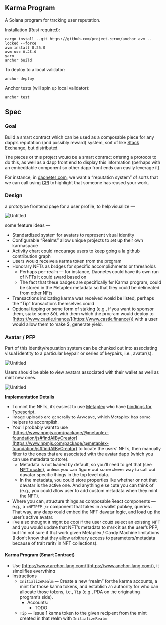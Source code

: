 ## Karma Program

A Solana program for tracking user reputation.

Installation (Rust required):

```
cargo install --git https://github.com/project-serum/anchor avm --locked --force
avm install 0.25.0
avm use 0.25.0
yarn
anchor build
```

To deploy to a local validator:

```
anchor deploy
```

Anchor tests (will spin up local validator):

```
anchor test
```

## Spec

### Goal

Build a smart contract which can be used as a composable piece for any dapp’s reputation (and possibly reward) system, sort of like [Stack Exchange](https://stackexchange.com/), but distributed.

The pieces of this project would be a smart contract offering a protocol to do this, as well as a dapp front end to display this information (perhaps with an embeddable component so other dapp front ends can easily leverage it).

For instance, in [daonetes.com](http://daonetes.com), we want a “reputation system” of sorts that we can call using [CPI](https://docs.solana.com/developing/programming-model/calling-between-programs) to highlight that someone has reused your work.

### Design

a prototype frontend page for a user profile, to help visualize —

![Untitled](Karma%20Rep%20System%20Smart%20Contract%204e223a75700e47fcaed1776dadbcd0e4/Untitled.png)

some feature ideas — 

- Standardized system for avatars to represent visual identity
- Configurable “Realms” allow unique projects to set up their own karmaspace
- Activity chart could encourage users to keep going a la github contribution graph
- Users would receive a karma token from the program
- Honorary NFTs as badges for specific accomplishments or thresholds
    - Perhaps per-realm — for instance, Daonetes could have its own run of NFTs it could award based on
    - The fact that these badges are specifically for Karma program, could be stored in the Metaplex metadata so that they could be delineated from other NFts
- Transactions indicating karma was received would be listed, perhaps the “Tip” transactions themselves could
- Optional tipping or some form of staking (e.g., if you want to sponsor them, stake some SOL with them which the program would deploy to [https://www.castle.finance/](https://www.castle.finance/)) with a user would allow them to make $, generate yield.

### Avatar / PFP

Part of this identity/reputation system can be chunked out into associating visual identity to a particular keypair or series of keypairs, i.e., avatar(s).

![Untitled](Karma%20Rep%20System%20Smart%20Contract%204e223a75700e47fcaed1776dadbcd0e4/Untitled%201.png)

Users should be able to view avatars associated with their wallet as well as mint new ones. 

![Untitled](Karma%20Rep%20System%20Smart%20Contract%204e223a75700e47fcaed1776dadbcd0e4/Untitled%202.png)

**Implementation Details**

- To mint the NFTs, it’s easiest to use [Metaplex](https://docs.metaplex.com/) who have [bindings for Typescript](https://github.com/metaplex-foundation/js).
- Image uploads are generally to Arweave, which Metaplex has some helpers to accomplish.
- You’ll probably want to use [https://www.npmjs.com/package/@metaplex-foundation/js#findAllByCreator](https://www.npmjs.com/package/@metaplex-foundation/js#findAllByCreator) to locate the users’ NFTs, then manually filter to the ones that are associated with the avatar dapp (which you can use metadata to store).
    - Metadata is not loaded by default, so you’ll need to get that (see [NFT model](https://www.npmjs.com/package/@metaplex-foundation/js#the-nft-model)), unless you can figure out some clever way to call out davatar specific things in the top level data.
    - In the metadata, you could store properties like whether or not that davatar is the active one. And anything else cute you can think of (e.g., you could allow user to add custom metadata when they mint the NFT).
- Where you can, structure things as composable React components — e.g., a `<NFTPFP />` component that takes in a wallet pubkey, queries . That way, any dapp could embed the NFT davatar logic, and load up the user’s active avatar.
- I’ve also thought it might be cool if the user could select an existing NFT and you would update that NFT’s metadata to mark it as the user’s PFP, but I’m not sure if that work given Metaplex / Candy Machine limitations (I don’t know that they allow arbitrary access to parameters/metadata because of trait rarity in NFT collections).

#### Karma Program (Smart Contract)

- Use [https://www.anchor-lang.com/](https://www.anchor-lang.com/), it simplifies everything
- Instructions
    - `InitializeRealm` — Create a new “realm” for the karma accounts, a mint for those karma tokens, and establish an authority for who can allocate those tokens, i.e., `Tip` (e.g., PDA on the originating program’s side).
        - Accounts:
            - TODO
    - `Tip` — Issue 1 karma token to the given recipient from the mint created in that realm with `InitializeRealm`
